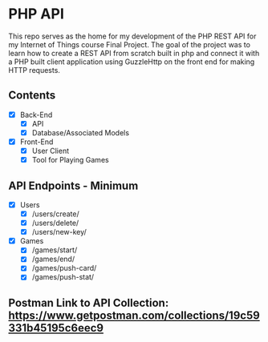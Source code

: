 # PHP API
This repo serves as the home for my development of the PHP REST API for my Internet of Things course Final Project. The goal of the project was to learn how to create a REST API from scratch built in php and connect it with a PHP built client application using GuzzleHttp on the front end for making HTTP requests.

## Contents
- [x] Back-End
     - [x] API 
     - [x] Database/Associated Models 
- [x] Front-End
     - [x] User Client
     - [x] Tool for Playing Games

## API Endpoints - Minimum
 - [x] Users
     - [x] /users/create/
     - [x] /users/delete/
     - [x] /users/new-key/
- [x] Games
     - [x] /games/start/
     - [x] /games/end/
     - [x] /games/push-card/
     - [x] /games/push-stat/

## Postman Link to API Collection: https://www.getpostman.com/collections/19c59331b45195c6eec9

